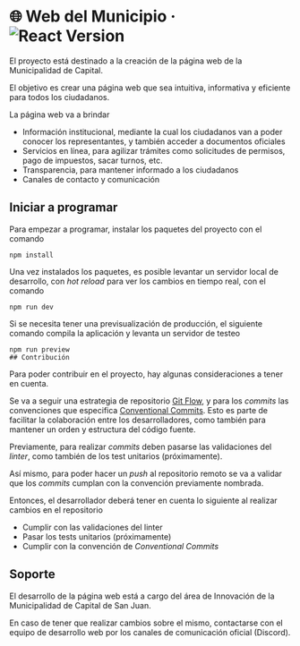 
# 🌐 Web del Municipio · ![React Version](https://img.shields.io/badge/react-18.2.0-blue)

El proyecto está destinado a la creación de la página web de la Municipalidad de Capital.

El objetivo es crear una página web que sea intuitiva, informativa y eficiente para todos los ciudadanos.

La página web va a brindar

* Información institucional, mediante la cual los ciudadanos van a poder conocer los representantes, y también acceder a documentos oficiales
* Servicios en línea, para agilizar trámites como solicitudes de permisos, pago de impuestos, sacar turnos, etc.
* Transparencia, para mantener informado a los ciudadanos
* Canales de contacto y comunicación

## Iniciar a programar

Para empezar a programar, instalar los paquetes del proyecto con el comando

    npm install

Una vez instalados los paquetes, es posible levantar un servidor local de desarrollo, con *hot reload* para ver los cambios en tiempo real, con el comando

    npm run dev

Si se necesita tener una previsualización de producción, el siguiente comando compila la aplicación y levanta un servidor de testeo

    npm run preview
    ## Contribución

Para poder contribuir en el proyecto, hay algunas consideraciones a tener en cuenta.

Se va a seguir una estrategia de repositorio [Git Flow](https://nvie.com/posts/a-successful-git-branching-model/), y para los *commits* las convenciones que especifica [Conventional Commits](https://www.conventionalcommits.org/en/v1.0.0/#specification). Esto es parte de facilitar la colaboración entre los desarrolladores, como también para mantener un orden y estructura del código fuente.

Previamente, para realizar *commits* deben pasarse las validaciones del *linter*, como también de los test unitarios (próximamente).

Así mismo, para poder hacer un *push* al repositorio remoto se va a validar que los *commits* cumplan con la convención previamente nombrada.

Entonces, el desarrollador deberá tener en cuenta lo siguiente al realizar cambios en el repositorio

* Cumplir con las validaciones del linter
* Pasar los tests unitarios (próximamente)
* Cumplir con la convención de *Conventional Commits*

## Soporte

El desarrollo de la página web está a cargo del área de Innovación de la Municipalidad de Capital de San Juan.

En caso de tener que realizar cambios sobre el mismo, contactarse con el equipo de desarrollo web por los canales de comunicación oficial (Discord).
